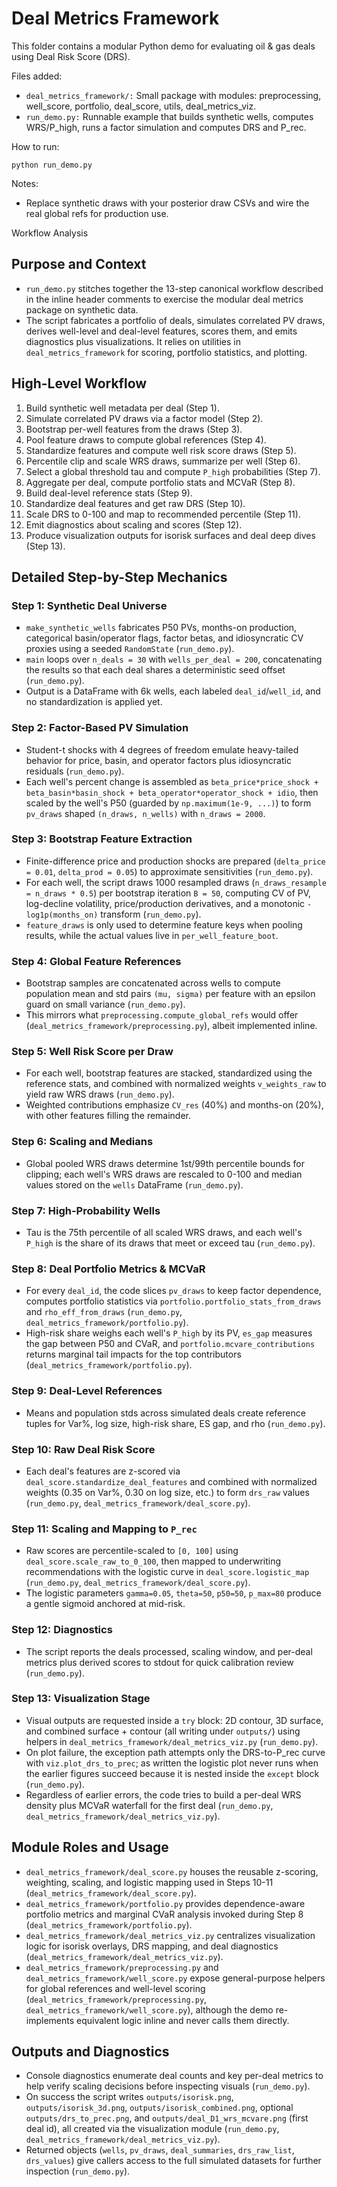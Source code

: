 # Deal Metrics Framework

This folder contains a modular Python demo for evaluating oil & gas deals using Deal Risk Score (DRS).

Files added:
- `deal_metrics_framework/:` Small package with modules: preprocessing, well_score, portfolio, deal_score, utils, deal_metrics_viz.
- `run_demo.py:` Runnable example that builds synthetic wells, computes WRS/P_high, runs a factor simulation and computes DRS and P_rec.

How to run:

```
python run_demo.py
```

Notes:
- Replace synthetic draws with your posterior draw CSVs and wire the real global refs for production use.

Workflow Analysis

## Purpose and Context
- `run_demo.py` stitches together the 13-step canonical workflow described in the inline header comments to exercise the modular deal metrics package on synthetic data.
- The script fabricates a portfolio of deals, simulates correlated PV draws, derives well-level and deal-level features, scores them, and emits diagnostics plus visualizations. It relies on utilities in `deal_metrics_framework` for scoring, portfolio statistics, and plotting.

## High-Level Workflow
1. Build synthetic well metadata per deal (Step 1).
2. Simulate correlated PV draws via a factor model (Step 2).
3. Bootstrap per-well features from the draws (Step 3).
4. Pool feature draws to compute global references (Step 4).
5. Standardize features and compute well risk score draws (Step 5).
6. Percentile clip and scale WRS draws, summarize per well (Step 6).
7. Select a global threshold tau and compute `P_high` probabilities (Step 7).
8. Aggregate per deal, compute portfolio stats and MCVaR (Step 8).
9. Build deal-level reference stats (Step 9).
10. Standardize deal features and get raw DRS (Step 10).
11. Scale DRS to 0-100 and map to recommended percentile (Step 11).
12. Emit diagnostics about scaling and scores (Step 12).
13. Produce visualization outputs for isorisk surfaces and deal deep dives (Step 13).

## Detailed Step-by-Step Mechanics

### Step 1: Synthetic Deal Universe
- `make_synthetic_wells` fabricates P50 PVs, months-on production, categorical basin/operator flags, factor betas, and idiosyncratic CV proxies using a seeded `RandomState` (`run_demo.py`).
- `main` loops over `n_deals = 30` with `wells_per_deal = 200`, concatenating the results so that each deal shares a deterministic seed offset (`run_demo.py`).
- Output is a DataFrame with 6k wells, each labeled `deal_id`/`well_id`, and no standardization is applied yet.

### Step 2: Factor-Based PV Simulation
- Student-t shocks with 4 degrees of freedom emulate heavy-tailed behavior for price, basin, and operator factors plus idiosyncratic residuals (`run_demo.py`).
- Each well's percent change is assembled as `beta_price*price_shock + beta_basin*basin_shock + beta_operator*operator_shock + idio`, then scaled by the well's P50 (guarded by `np.maximum(1e-9, ...)`) to form `pv_draws` shaped `(n_draws, n_wells)` with `n_draws = 2000`.

### Step 3: Bootstrap Feature Extraction
- Finite-difference price and production shocks are prepared (`delta_price = 0.01`, `delta_prod = 0.05`) to approximate sensitivities (`run_demo.py`).
- For each well, the script draws 1000 resampled draws (`n_draws_resample = n_draws * 0.5`) per bootstrap iteration `B = 50`, computing CV of PV, log-decline volatility, price/production derivatives, and a monotonic `-log1p(months_on)` transform (`run_demo.py`).
- `feature_draws` is only used to determine feature keys when pooling results, while the actual values live in `per_well_feature_boot`.

### Step 4: Global Feature References
- Bootstrap samples are concatenated across wells to compute population mean and std pairs `(mu, sigma)` per feature with an epsilon guard on small variance (`run_demo.py`).
- This mirrors what `preprocessing.compute_global_refs` would offer (`deal_metrics_framework/preprocessing.py`), albeit implemented inline.

### Step 5: Well Risk Score per Draw
- For each well, bootstrap features are stacked, standardized using the reference stats, and combined with normalized weights `v_weights_raw` to yield raw WRS draws (`run_demo.py`).
- Weighted contributions emphasize `CV_res` (40%) and months-on (20%), with other features filling the remainder.

### Step 6: Scaling and Medians
- Global pooled WRS draws determine 1st/99th percentile bounds for clipping; each well's WRS draws are rescaled to 0-100 and median values stored on the `wells` DataFrame (`run_demo.py`).

### Step 7: High-Probability Wells
- Tau is the 75th percentile of all scaled WRS draws, and each well's `P_high` is the share of its draws that meet or exceed tau (`run_demo.py`).

### Step 8: Deal Portfolio Metrics & MCVaR
- For every `deal_id`, the code slices `pv_draws` to keep factor dependence, computes portfolio statistics via `portfolio.portfolio_stats_from_draws` and `rho_eff_from_draws` (`run_demo.py`, `deal_metrics_framework/portfolio.py`).
- High-risk share weighs each well's `P_high` by its PV, `es_gap` measures the gap between P50 and CVaR, and `portfolio.mcvare_contributions` returns marginal tail impacts for the top contributors (`deal_metrics_framework/portfolio.py`).

### Step 9: Deal-Level References
- Means and population stds across simulated deals create reference tuples for Var%, log size, high-risk share, ES gap, and rho (`run_demo.py`).

### Step 10: Raw Deal Risk Score
- Each deal's features are z-scored via `deal_score.standardize_deal_features` and combined with normalized weights (0.35 on Var%, 0.30 on log size, etc.) to form `drs_raw` values (`run_demo.py`, `deal_metrics_framework/deal_score.py`).

### Step 11: Scaling and Mapping to `P_rec`
- Raw scores are percentile-scaled to `[0, 100]` using `deal_score.scale_raw_to_0_100`, then mapped to underwriting recommendations with the logistic curve in `deal_score.logistic_map` (`run_demo.py`, `deal_metrics_framework/deal_score.py`).
- The logistic parameters `gamma=0.05`, `theta=50`, `p50=50`, `p_max=80` produce a gentle sigmoid anchored at mid-risk.

### Step 12: Diagnostics
- The script reports the deals processed, scaling window, and per-deal metrics plus derived scores to stdout for quick calibration review (`run_demo.py`).

### Step 13: Visualization Stage
- Visual outputs are requested inside a `try` block: 2D contour, 3D surface, and combined surface + contour (all writing under `outputs/`) using helpers in `deal_metrics_framework/deal_metrics_viz.py` (`run_demo.py`).
- On plot failure, the exception path attempts only the DRS-to-P_rec curve with `viz.plot_drs_to_prec`; as written the logistic plot never runs when the earlier figures succeed because it is nested inside the `except` block (`run_demo.py`).
- Regardless of earlier errors, the code tries to build a per-deal WRS density plus MCVaR waterfall for the first deal (`run_demo.py`, `deal_metrics_framework/deal_metrics_viz.py`).

## Module Roles and Usage
- `deal_metrics_framework/deal_score.py` houses the reusable z-scoring, weighting, scaling, and logistic mapping used in Steps 10-11 (`deal_metrics_framework/deal_score.py`).
- `deal_metrics_framework/portfolio.py` provides dependence-aware portfolio metrics and marginal CVaR analysis invoked during Step 8 (`deal_metrics_framework/portfolio.py`).
- `deal_metrics_framework/deal_metrics_viz.py` centralizes visualization logic for isorisk overlays, DRS mapping, and deal diagnostics (`deal_metrics_framework/deal_metrics_viz.py`).
- `deal_metrics_framework/preprocessing.py` and `deal_metrics_framework/well_score.py` expose general-purpose helpers for global references and well-level scoring (`deal_metrics_framework/preprocessing.py`, `deal_metrics_framework/well_score.py`), although the demo re-implements equivalent logic inline and never calls them directly.

## Outputs and Diagnostics
- Console diagnostics enumerate deal counts and key per-deal metrics to help verify scaling decisions before inspecting visuals (`run_demo.py`).
- On success the script writes `outputs/isorisk.png`, `outputs/isorisk_3d.png`, `outputs/isorisk_combined.png`, optional `outputs/drs_to_prec.png`, and `outputs/deal_D1_wrs_mcvare.png` (first deal id), all created via the visualization module (`run_demo.py`, `deal_metrics_framework/deal_metrics_viz.py`).
- Returned objects (`wells`, `pv_draws`, `deal_summaries`, `drs_raw_list`, `drs_values`) give callers access to the full simulated datasets for further inspection (`run_demo.py`).